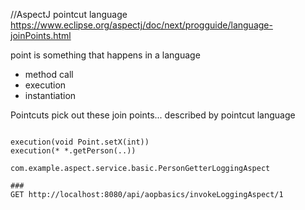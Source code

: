//AspectJ pointcut language
https://www.eclipse.org/aspectj/doc/next/progguide/language-joinPoints.html

point is something that happens in a language
* method call
* execution
* instantiation

Pointcuts pick out these join points... described by pointcut language
```pointcutexpression

execution(void Point.setX(int))
execution(* *.getPerson(..))
```
```
com.example.aspect.service.basic.PersonGetterLoggingAspect
```
```http request
###
GET http://localhost:8080/api/aopbasics/invokeLoggingAspect/1
```